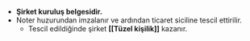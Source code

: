 - **Şirket kuruluş belgesidir.**
- Noter huzurundan imzalanır ve ardından ticaret siciline tescil ettirilir.
	- Tescil edildiğinde şirket **[[Tüzel kişilik]]** kazanır.